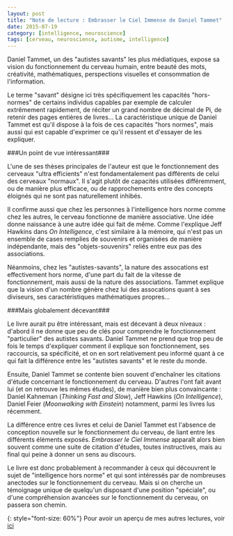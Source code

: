 ```yaml
---
layout: post
title: "Note de lecture : Embrasser le Ciel Immense de Daniel Tammet"
date: 2015-07-19
category: [intelligence, neuroscience]
tags: [cerveau, neuroscience, autisme, intelligence]
---
```


Daniel Tammet, un des "autistes savants" les plus médiatiques, expose sa vision du fonctionnement du cerveau humain, entre beauté des mots, créativité, mathématiques, perspections visuelles et consommation de l'information.

<!--more-->

Le terme "savant" désigne ici très spécifiquement les capacités "hors-normes" de certains individus capables par exemple de calculer extrêmement rapidement, de réciter un grand nombre de décimal de Pi, de retenir des pages entières de livres... La caractéristique unique de Daniel Tammet est qu'il dispose à la fois de ces capacités "hors normes", mais aussi qui est capable d'exprimer ce qu'il ressent et d'essayer de les expliquer.

###Un point de vue intéressant###

L'une de ses thèses principales de l'auteur est que le fonctionnement des cerveaux "ultra efficients" n'est fondamentalement pas différents de celui des cerveaux "normaux". Il s'agit plutôt de capacités utilisées différemment, ou de manière plus efficace, ou de rapprochements entre des concepts éloignés qui ne sont pas naturellement inhibés.

Il confirme aussi que chez les personnes à l'intelligence hors norme comme chez les autres, le cerveau fonctionne de manière associative. Une idée donne naissance à une autre idée qui fait de même. Comme l'explique Jeff Hawkins dans *On Intelligence*, c'est similaire à la mémoire, qui n'est pas un ensemble de cases remplies de souvenirs et organisées de manière indépendante, mais des "objets-souvenirs" reliés entre eux pas des associations.

Néanmoins, chez les "autistes-savants", la nature des assocations est effectivement hors norme, d'une part du fait de la vitesse de fonctionnement, mais aussi de la nature des associations. Tammet explique que la vision d'un nombre génère chez lui des assocations quant à ses diviseurs, ses caractéristiques mathématiques propres... 

###Mais globalement décevant###

Le livre aurait pu être intéressant, mais est décevant à deux niveaux : d'abord il ne donne que peu de clés pour comprendre le fonctionnement "particulier" des autistes savants. Daniel Tammet ne prend que trop peu de fois le temps d'expliquer comment il explique son fonctionnement, ses raccourcis, sa spécificité, et on en sort relativement peu informé quant à ce qui fait la différence entre les "autistes savants" et le reste du monde.

Ensuite, Daniel Tammet se contente bien souvent d'enchaîner les citations d'étude concernant le fonctionnement du cerveau. D'autres l'ont fait avant lui (et on retrouve les mêmes études), de manière bien plus convaincante : Daniel Kahneman (*Thinking Fast and Slow*), Jeff Hawkins (*On Intelligence*), Daniel Feier (*Moonwalking with Einstein*) notamment, parmi les livres lus récemment.

La différence entre ces livres et celui de Daniel Tammet est l'absence de conception nouvelle sur le fonctionnement du cerveau, de liant entre les différents éléments exposés. *Embrasser le Ciel Immense* apparaît alors bien souvent comme une suite de citation d'études, toutes instructives, mais au final qui peine à donner un sens au discours.

Le livre est donc probablement à recommander à ceux qui découvrent le sujet de "intelligence hors norme" et qui sont intéressés par de nombreuses anectodes sur le fonctionnement du cerveau. Mais si on cherche un témoignage unique de quelqu'un disposant d'une position "spéciale", ou d'une compréhension avancées sur le fonctionnement du cerveau, on passera son chemin.

{: style="font-size: 60%"}
Pour avoir un aperçu de mes autres lectures, voir [ici](http://www.bordet.info/reading/) 
